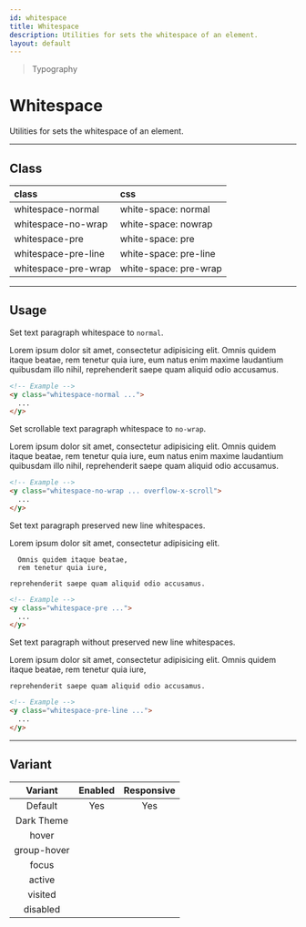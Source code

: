 ```yaml
---
id: whitespace
title: Whitespace
description: Utilities for sets the whitespace of an element.
layout: default
---
```


> Typography

# Whitespace

Utilities for sets the whitespace of an element.

---

## Class

| <span class="px-3 py-1 text-white dark:text-charcoal-100 bg-charcoal-100 dark:bg-gray-600 rounded-full">class</span> | <span class="px-3 py-1 text-white dark:text-charcoal-100 bg-charcoal-100 dark:bg-gray-600 rounded-full">css</span> |
|:--|:--|
| whitespace-normal | white-space: normal |
| whitespace-no-wrap | white-space: nowrap |
| whitespace-pre | white-space: pre |
| whitespace-pre-line | white-space: pre-line |
| whitespace-pre-wrap | white-space: pre-wrap |

---

## Usage

Set text paragraph whitespace to `normal`.

<y class="my-2 mx-auto max-w-lg">
  <y class="p-4 bg-gray-300 whitespace-normal">
   Lorem ipsum dolor sit amet, consectetur adipisicing elit. Omnis quidem itaque beatae, rem tenetur quia iure, eum natus enim maxime laudantium quibusdam illo nihil, reprehenderit saepe quam aliquid odio accusamus.
 </y>
</y>

```html
<!-- Example -->
<y class="whitespace-normal ...">
  ...
</y>
```

Set scrollable text paragraph whitespace to `no-wrap`.

<y class="my-2 mx-auto max-w-lg">
  <y class="p-4 bg-gray-300 whitespace-no-wrap overflow-x-scroll">
   Lorem ipsum dolor sit amet, consectetur adipisicing elit. Omnis quidem itaque beatae, rem tenetur quia iure, eum natus enim maxime laudantium quibusdam illo nihil, reprehenderit saepe quam aliquid odio accusamus.
 </y>
</y>

```html
<!-- Example -->
<y class="whitespace-no-wrap ... overflow-x-scroll">
  ...
</y>
```

Set text paragraph preserved new line whitespaces.

<y class="my-2 mx-auto max-w-lg">
  <y class="p-4 bg-gray-300 whitespace-pre">
    Lorem ipsum dolor sit amet, consectetur adipisicing elit.

      Omnis quidem itaque beatae,
      rem tenetur quia iure,

    reprehenderit saepe quam aliquid odio accusamus.
  </y>
</y>

```html
<!-- Example -->
<y class="whitespace-pre ...">
  ...
</y>
```

Set text paragraph without preserved new line whitespaces.

<y class="my-2 mx-auto max-w-lg">
  <y class="p-4 bg-gray-300 whitespace-pre-line">
    Lorem ipsum dolor sit amet, consectetur adipisicing elit.
    Omnis quidem itaque beatae,
    rem tenetur quia iure,

    reprehenderit saepe quam aliquid odio accusamus.
  </y>
</y>

```html
<!-- Example -->
<y class="whitespace-pre-line ...">
  ...
</y>
```

---

## Variant

| <span class="font-semibold underline">Variant</span> | <span class="font-semibold underline">Enabled</span> | <span class="font-semibold underline">Responsive</span> |
|:-:|:-:|:-:|
| Default | Yes | Yes |
| Dark Theme | | |
| hover| | |
| group-hover | | |
| focus | | |
| active | | |
| visited | | |
| disabled | | |